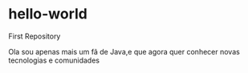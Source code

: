 # hello-world
First Repository

Ola sou apenas mais um fã de Java,e que agora quer conhecer novas tecnologias e comunidades
